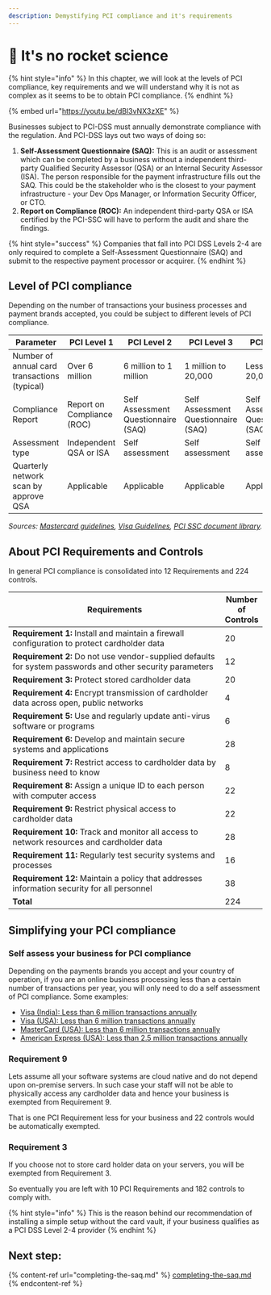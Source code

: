 ```yaml
---
description: Demystifying PCI compliance and it's requirements
---
```


# 🍰 It's no rocket science

{% hint style="info" %}
In this chapter, we will look at the levels of PCI compliance, key requirements and we will understand why it is not as complex as it seems to be to obtain PCI compliance.
{% endhint %}

{% embed url="https://youtu.be/dBl3vNX3zXE" %}

Businesses subject to PCI-DSS must annually demonstrate compliance with the regulation. And PCI-DSS lays out two ways of doing so:

1. **Self-Assessment Questionnaire (SAQ):** This is an audit or assessment which can be completed by a business without a independent third-party Qualified Security Assessor (QSA) or an Internal Security Assessor (ISA). The person responsible for the payment infrastructure fills out the SAQ. This could be the stakeholder who is the closest to your payment infrastructure - your Dev Ops Manager, or Information Security Officer, or CTO.&#x20;
2. **Report on Compliance (ROC):** An independent third-party QSA or ISA certified by the PCI-SSC will have to perform the audit and share the findings.

{% hint style="success" %}
Companies that fall into PCI DSS Levels 2-4 are only required to complete a Self-Assessment Questionnaire (SAQ) and submit to the respective payment processor or acquirer.
{% endhint %}

## Level of PCI compliance

Depending on the number of transactions your business processes and payment brands accepted, you could be subject to different levels of PCI compliance.

<table><thead><tr><th width="186">Parameter</th><th width="144">PCI Level 1</th><th width="142">PCI Level 2</th><th width="138">PCI Level 3</th><th>PCI Level 4</th></tr></thead><tbody><tr><td>Number of annual card transactions (typical)</td><td>Over 6 million</td><td>6 million to 1 million</td><td>1 million to 20,000</td><td>Less than 20,000</td></tr><tr><td>Compliance Report</td><td>Report on Compliance (ROC)</td><td>Self Assessment Questionnaire (SAQ)</td><td>Self Assessment Questionnaire (SAQ)</td><td>Self Assessment Questionnaire (SAQ)</td></tr><tr><td>Assessment type</td><td>Independent QSA or ISA</td><td>Self assessment</td><td>Self assessment</td><td>Self assessment</td></tr><tr><td>Quarterly network scan by approve QSA</td><td>Applicable</td><td>Applicable</td><td>Applicable</td><td>Applicable</td></tr></tbody></table>

_Sources:_ [_Mastercard guidelines_](https://www.mastercard.us/en-us/business/overview/safety-and-security/security-recommendations/site-data-protection-PCI/merchants-need-to-know.html)_,_ [_Visa Guidelines_](https://www.visa.co.in/support/small-business/security-compliance.html)_,_ [_PCI SSC document library_](https://www.pcisecuritystandards.org/document\_library/?category=pcidss\&hsCtaTracking=8aa4514c-37d0-40bc-b864-ed4c4aebb5de%7C8d5a5e5f-7860-4a8c-97cc-d91f17654660)_._&#x20;

## About PCI Requirements and Controls

In general PCI compliance is consolidated into 12 Requirements and 224 controls.

<table><thead><tr><th width="558">Requirements</th><th>Number of Controls</th></tr></thead><tbody><tr><td><strong>Requirement 1:</strong> Install and maintain a firewall configuration to protect cardholder data</td><td>20</td></tr><tr><td><strong>Requirement 2:</strong> Do not use vendor-supplied defaults for system passwords and other security parameters</td><td>12</td></tr><tr><td><strong>Requirement 3:</strong> Protect stored cardholder data</td><td>20</td></tr><tr><td><strong>Requirement 4:</strong> Encrypt transmission of cardholder data across open, public networks</td><td>4</td></tr><tr><td><strong>Requirement 5:</strong> Use and regularly update anti-virus software or programs</td><td>6</td></tr><tr><td><strong>Requirement 6:</strong> Develop and maintain secure systems and applications</td><td>28</td></tr><tr><td><strong>Requirement 7:</strong> Restrict access to cardholder data by business need to know</td><td>8</td></tr><tr><td><strong>Requirement 8:</strong> Assign a unique ID to each person with computer access</td><td>22</td></tr><tr><td><strong>Requirement 9:</strong> Restrict physical access to cardholder data</td><td>22</td></tr><tr><td><strong>Requirement 10:</strong> Track and monitor all access to network resources and cardholder data</td><td>28</td></tr><tr><td><strong>Requirement 11:</strong> Regularly test security systems and processes</td><td>16</td></tr><tr><td><strong>Requirement 12:</strong> Maintain a policy that addresses information security for all personnel</td><td>38</td></tr><tr><td><strong>Total</strong></td><td>224</td></tr></tbody></table>

## Simplifying your PCI compliance

### Self assess your business for PCI compliance

Depending on the payments brands you accept and your country of operation, if you are an online business processing less than a certain number of transactions per year, you will only need to do a self assessment of PCI compliance. Some examples:

- [Visa (India): Less than 6 million transactions annually](https://www.visa.co.in/support/small-business/security-compliance.html)
- [Visa (USA): Less than 6 million transactions annually](https://usa.visa.com/support/small-business/security-compliance.html)
- [MasterCard (USA): Less than 6 million transactions annually](https://www.mastercard.us/en-us/business/overview/safety-and-security/security-recommendations/site-data-protection-PCI/merchants-need-to-know.html)
- [American Express (USA): Less than 2.5 million transactions annually](https://www.americanexpress.com/us/merchant/us-data-security.html#PCI)

### Requirement 9

Lets assume all your software systems are cloud native and do not depend upon on-premise servers. In such case your staff will not be able to physically access any cardholder data and hence your business is exempted from Requirement 9.

That is one PCI Requirement less for your business and 22 controls would be automatically exempted.

### Requirement 3

If you choose not to store card holder data on your servers, you will be exempted from Requirement 3.

So eventually you are left with 10 PCI Requirements and 182 controls to comply with.&#x20;

{% hint style="info" %}
This is the reason behind our recommendation of installing a simple setup without the card vault, if your business qualifies as a PCI DSS Level 2-4 provider
{% endhint %}

## Next step:

{% content-ref url="completing-the-saq.md" %}
[completing-the-saq.md](completing-the-saq.md)
{% endcontent-ref %}

